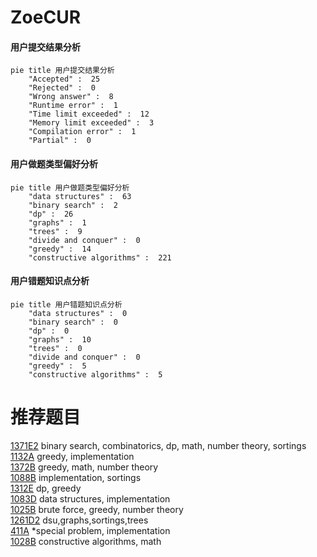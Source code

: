 # ZoeCUR

<!-- tabs:start -->



#### **用户提交结果分析**

```mermaid
pie title 用户提交结果分析
    "Accepted" :  25
    "Rejected" :  0
    "Wrong answer" :  8
    "Runtime error" :  1
    "Time limit exceeded" :  12
    "Memory limit exceeded" :  3
    "Compilation error" :  1
    "Partial" :  0
```

#### **用户做题类型偏好分析**

```mermaid
pie title 用户做题类型偏好分析
    "data structures" :  63
    "binary search" :  2
    "dp" :  26
    "graphs" :  1
    "trees" :  9
    "divide and conquer" :  0
    "greedy" :  14
    "constructive algorithms" :  221
```
#### **用户错题知识点分析**

```mermaid
pie title 用户错题知识点分析
    "data structures" :  0
    "binary search" :  0
    "dp" :  0
    "graphs" :  10
    "trees" :  0
    "divide and conquer" :  0
    "greedy" :  5
    "constructive algorithms" :  5
```



<!-- tabs:end -->
# 推荐题目
[1371E2](https://codeforces.com/contest/1371E/problem/2)		binary search,
                        combinatorics,
                        dp,
                        math,
                        number theory,
                        sortings		  
[1132A](https://codeforces.com/contest/1132/problem/A)		greedy,
                        implementation		  
[1372B](https://codeforces.com/contest/1372/problem/B)		greedy,
                        math,
                        number theory		  
[1088B](https://codeforces.com/contest/1088/problem/B)		implementation,
                        sortings		  
[1312E](https://codeforces.com/contest/1312/problem/E)		dp,
                        greedy		  
[1083D](https://codeforces.com/contest/1083/problem/D)		data structures,
                        implementation		  
[1025B](https://codeforces.com/contest/1025/problem/B)		brute force,
                        greedy,
                        number theory		  
[1261D2](https://codeforces.com/contest/1261D/problem/2)		dsu,graphs,sortings,trees		  
[411A](https://codeforces.com/contest/411/problem/A)		*special problem,
                        implementation		  
[1028B](https://codeforces.com/contest/1028/problem/B)		constructive algorithms,
                        math		  
